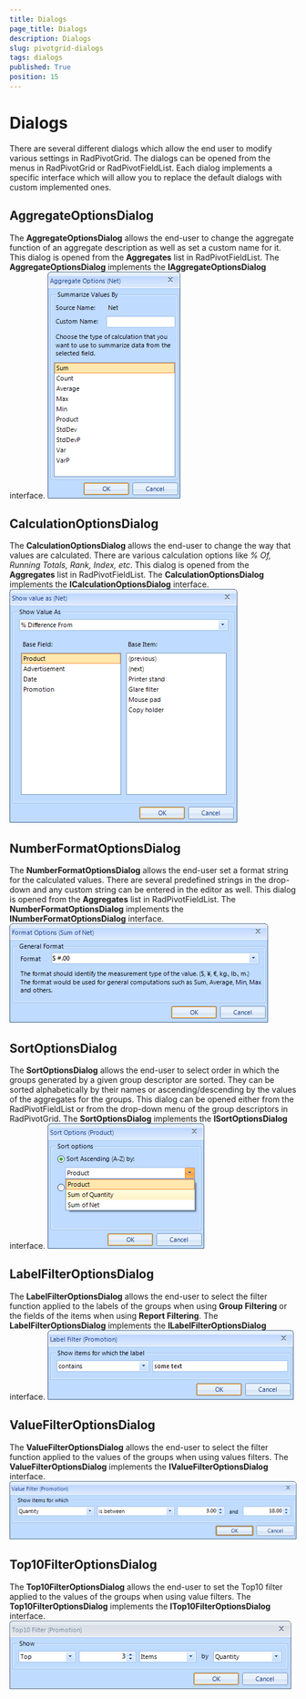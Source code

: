 ```yaml
---
title: Dialogs
page_title: Dialogs
description: Dialogs
slug: pivotgrid-dialogs
tags: dialogs
published: True
position: 15
---
```


# Dialogs



There are several different dialogs which allow the end user to modify various settings in RadPivotGrid. The dialogs
        can be opened from the menus in RadPivotGrid or RadPivotFieldList. Each dialog implements a specific interface
        which will allow you to replace the default dialogs with custom implemented ones.
      

## AggregateOptionsDialog

The __AggregateOptionsDialog__ allows the end-user to change the aggregate function of an
          aggregate description as well as set a custom name for it. This dialog is opened from the
          __Aggregates__ list in RadPivotFieldList. The __AggregateOptionsDialog__
          implements the __IAggregateOptionsDialog__ interface.
        ![pivotgrid-dialogs 001](images/pivotgrid-dialogs001.png)

## CalculationOptionsDialog

The __CalculationOptionsDialog__ allows the end-user to change the way that values are calculated.
          There are various calculation options like *% Of, Running Totals, Rank, Index, etc*. This
          dialog is opened from the __Aggregates__ list in RadPivotFieldList. The
          __CalculationOptionsDialog__ implements the __ICalculationOptionsDialog__ interface.
        ![pivotgrid-dialogs 002](images/pivotgrid-dialogs002.png)

## NumberFormatOptionsDialog

The __NumberFormatOptionsDialog__ allows the end-user set a format string for the calculated values.
          There are several predefined strings in the drop-down and any custom string can be entered in the editor as well.
          This dialog is opened from the __Aggregates__ list in RadPivotFieldList. The
          __NumberFormatOptionsDialog__ implements the __INumberFormatOptionsDialog__ interface.
        ![pivotgrid-dialogs 003](images/pivotgrid-dialogs003.png)

## SortOptionsDialog

The __SortOptionsDialog__ allows the end-user to select order in which the groups generated by
          a given group descriptor are sorted. They can be sorted alphabetically by their names or ascending/descending by the
          values of the aggregates for the groups. This dialog can be opened either from the RadPivotFieldList or from the
          drop-down menu of the group descriptors in RadPivotGrid. The __SortOptionsDialog__ implements
          the __ISortOptionsDialog__ interface.
        ![pivotgrid-dialogs 004](images/pivotgrid-dialogs004.png)

## LabelFilterOptionsDialog

The __LabelFilterOptionsDialog__ allows the end-user to select the filter function applied to
          the labels of the groups when using __Group Filtering__ or the fields of the items when
          using __Report Filtering__. The __LabelFilterOptionsDialog__ implements
          the __ILabelFilterOptionsDialog__ interface.
        ![pivotgrid-dialogs 005](images/pivotgrid-dialogs005.png)

## ValueFilterOptionsDialog

The __ValueFilterOptionsDialog__ allows the end-user to select the filter function applied to
          the values of the groups when using values filters. The __ValueFilterOptionsDialog__ implements
          the __IValueFilterOptionsDialog__ interface.
        ![pivotgrid-dialogs 006](images/pivotgrid-dialogs006.png)

## Top10FilterOptionsDialog

The __Top10FilterOptionsDialog__ allows the end-user to set the Top10 filter applied to the
          values of the groups when using value filters. The __Top10FilterOptionsDialog__ implements
          the __ITop10FilterOptionsDialog__ interface.
        ![pivotgrid-dialogs 007](images/pivotgrid-dialogs007.png)

